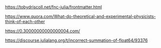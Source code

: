 
https://tobydriscoll.net/fnc-julia/frontmatter.html

https://www.quora.com/What-do-theoretical-and-experimental-physicists-think-of-each-other

https://0.30000000000000004.com/

https://discourse.julialang.org/t/incorrect-summation-of-float64/93376

